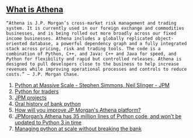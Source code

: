 ## [What is Athena](https://anton.io/i_work_for_jp_morgan_chase/)

```text
“Athena is J.P. Morgan’s cross-market risk management and trading system. It is currently used in our foreign exchange and commodities businesses, and is being rolled out more broadly across our fixed income businesses. Athena includes a globally replicated object-oriented database, a powerful dependency graph and a fully integrated stack across pricing, risk and trading tools. The code is a combination of Python, C++, and Java: C++ and Java for speed, and Python for flexibility and rapid but controlled releases. Athena is designed to pull developers close to the business to help increase revenues while improving operational processes and controls to reduce costs.” – J.P. Morgan Chase.
```

1. [Python at Massive Scale - Stephen Simmons, Neil Slinger - JPM](https://www.youtube.com/watch?v=ZYD9yyMh9Hk)
2. [Python for traders](https://github.com/jpmorganchase/python-training/tree/main/notebooks)
3. [JPM projects](https://jpmorganchase.github.io/projects)
4. [Oral history of bank python](https://news.ycombinator.com/item?id=29104047)
5. [How will you improve JP Morgan's Athena platform?](https://www.quora.com/How-will-you-improve-JP-Morgans-Athena-platform)
6. [JPMorgan’s Athena has 35 million lines of Python code, and won’t be updated to Python 3 in time](https://www.techrepublic.com/article/jpmorgans-athena-has-35-million-lines-of-python-code-and-wont-be-updated-to-python-3-in-time/)
7. [Managing python at scale without breaking the bank](https://www.slideshare.net/PyData/managing-python-at-scale-without-breaking-the-bank)